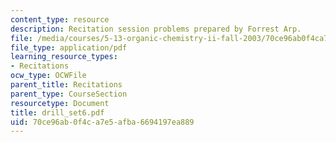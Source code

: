 ```yaml
---
content_type: resource
description: Recitation session problems prepared by Forrest Arp.
file: /media/courses/5-13-organic-chemistry-ii-fall-2003/70ce96ab0f4ca7e5afba6694197ea889_drill_set6.pdf
file_type: application/pdf
learning_resource_types:
- Recitations
ocw_type: OCWFile
parent_title: Recitations
parent_type: CourseSection
resourcetype: Document
title: drill_set6.pdf
uid: 70ce96ab-0f4c-a7e5-afba-6694197ea889
---
```

